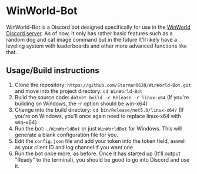 # WinWorld-Bot
WinWorld-Bot is a Discord bot designed specifically for use in the [WinWorld Discord server](https://discord.gg/HepVSYH). As of now, it only has rather basic features such as a random dog and cat image command but in the future It'll likely have a leveling system with leaderboards and other more advanced functions like that.

## Usage/Build instructions
1. Clone the repository: ``https://github.com/Starman0620/WinWorld-Bot.git`` and move into the project directory: ``cd WinWorld-Bot``
2. Build the source code: ``dotnet build -c Release -r linux-x64`` (If you're building on Windows, the -r option should be win-x64) 
3. Change into the build directory: ``cd bin/Release/net5.0/linux-x64/`` (If you're on Windows, you'll once again need to replace linux-x64 with win-x64)
4. Run the bot: ``./WinWorldBot`` or just ``WinWorldBot`` for Windows. This will generate a blank configuration file for you.
5. Edit the ``config.json``  file and add your token into the token field, aswell as your client ID and log channel if you want one
6. Run the bot once more, as before. Once it has started up (It'll output "Ready" to the terminal), you should be good to go into Discord and use it.

